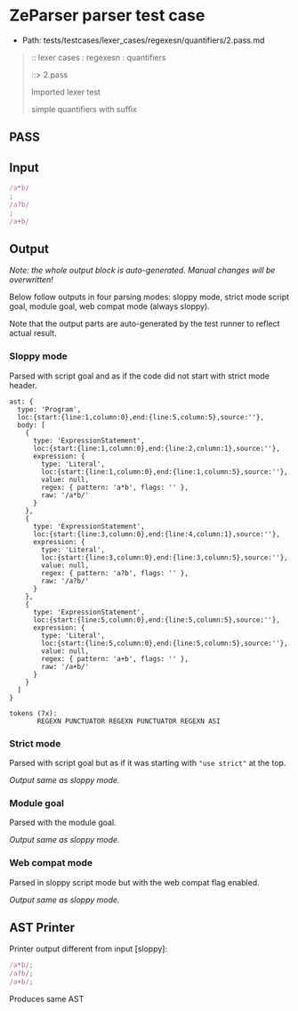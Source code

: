 # ZeParser parser test case

- Path: tests/testcases/lexer_cases/regexesn/quantifiers/2.pass.md

> :: lexer cases : regexesn : quantifiers
>
> ::> 2.pass
>
> Imported lexer test
>
> simple quantifiers with suffix

## PASS

## Input

`````js
/a*b/
;
/a?b/
;
/a+b/
`````

## Output

_Note: the whole output block is auto-generated. Manual changes will be overwritten!_

Below follow outputs in four parsing modes: sloppy mode, strict mode script goal, module goal, web compat mode (always sloppy).

Note that the output parts are auto-generated by the test runner to reflect actual result.

### Sloppy mode

Parsed with script goal and as if the code did not start with strict mode header.

`````
ast: {
  type: 'Program',
  loc:{start:{line:1,column:0},end:{line:5,column:5},source:''},
  body: [
    {
      type: 'ExpressionStatement',
      loc:{start:{line:1,column:0},end:{line:2,column:1},source:''},
      expression: {
        type: 'Literal',
        loc:{start:{line:1,column:0},end:{line:1,column:5},source:''},
        value: null,
        regex: { pattern: 'a*b', flags: '' },
        raw: '/a*b/'
      }
    },
    {
      type: 'ExpressionStatement',
      loc:{start:{line:3,column:0},end:{line:4,column:1},source:''},
      expression: {
        type: 'Literal',
        loc:{start:{line:3,column:0},end:{line:3,column:5},source:''},
        value: null,
        regex: { pattern: 'a?b', flags: '' },
        raw: '/a?b/'
      }
    },
    {
      type: 'ExpressionStatement',
      loc:{start:{line:5,column:0},end:{line:5,column:5},source:''},
      expression: {
        type: 'Literal',
        loc:{start:{line:5,column:0},end:{line:5,column:5},source:''},
        value: null,
        regex: { pattern: 'a+b', flags: '' },
        raw: '/a+b/'
      }
    }
  ]
}

tokens (7x):
       REGEXN PUNCTUATOR REGEXN PUNCTUATOR REGEXN ASI
`````

### Strict mode

Parsed with script goal but as if it was starting with `"use strict"` at the top.

_Output same as sloppy mode._

### Module goal

Parsed with the module goal.

_Output same as sloppy mode._

### Web compat mode

Parsed in sloppy script mode but with the web compat flag enabled.

_Output same as sloppy mode._

## AST Printer

Printer output different from input [sloppy]:

````js
/a*b/;
/a?b/;
/a+b/;
````

Produces same AST
